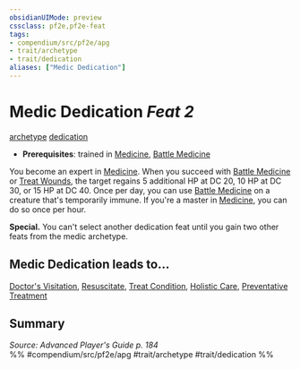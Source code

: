 ```yaml
---
obsidianUIMode: preview
cssclass: pf2e,pf2e-feat
tags:
- compendium/src/pf2e/apg
- trait/archetype
- trait/dedication
aliases: ["Medic Dedication"]
---
```

# Medic Dedication  *Feat 2*  
[archetype](rules/traits/archetype.md "Archetype Feat Trait")  [dedication](rules/traits/dedication.md "Dedication Feat Trait")  

- **Prerequisites**: trained in [Medicine](compendium/skills.md#Medicine), [Battle Medicine](compendium/feats/battle-medicine.md)

You become an expert in [Medicine](compendium/skills.md#Medicine). When you succeed with [Battle Medicine](compendium/feats/battle-medicine.md) or [Treat Wounds](rules/actions/treat-wounds.md), the target regains 5 additional HP at DC 20, 10 HP at DC 30, or 15 HP at DC 40. Once per day, you can use [Battle Medicine](compendium/feats/battle-medicine.md) on a creature that's temporarily immune. If you're a master in [Medicine](compendium/skills.md#Medicine), you can do so once per hour.

**Special.** You can't select another dedication feat until you gain two other feats from the medic archetype.

## Medic Dedication leads to...

[Doctor's Visitation](compendium/feats/doctors-visitation-apg.md), [Resuscitate](compendium/feats/resuscitate-apg.md), [Treat Condition](compendium/feats/treat-condition-apg.md), [Holistic Care](compendium/feats/holistic-care-apg.md), [Preventative Treatment](compendium/feats/preventative-treatment-lokl.md)

## Summary

*Source: Advanced Player's Guide p. 184*  
%% #compendium/src/pf2e/apg #trait/archetype #trait/dedication %%